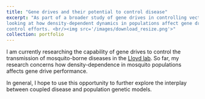 ```yaml
---
title: "Gene drives and their potential to control disease"
excerpt: "As part of a broader study of gene drives in controlling vector-borne diseases, I am specifically
looking at how density-dependent dynamics in populations affect gene drive performance and subsequent disease
control efforts. <br/><img src='/images/download_resize.png'>"
collection: portfolio
---
```


I am currently researching the capability of gene drives to control the transmission of
mosquito-borne diseases in the <a href="http://alun.math.ncsu.edu/" target="_blank"  rel="noopener noreferrer">Lloyd lab</a>.
So far, my research concerns how density-dependence in mosquito
populations affects gene drive performance. 

In general, I hope to use this opportunity
to further explore the interplay between coupled disease and population genetic models.   
